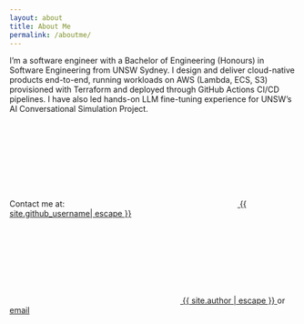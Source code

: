 ```yaml
---
layout: about
title: About Me
permalink: /aboutme/
---
```


I’m a software engineer with a Bachelor of Engineering (Honours) in Software Engineering from UNSW Sydney. I design and deliver cloud-native products end-to-end, running workloads on AWS (Lambda, ECS, S3) provisioned with Terraform and deployed through GitHub Actions CI/CD pipelines. I have also led hands-on LLM fine-tuning experience for UNSW’s AI Conversational Simulation Project.


Contact me at:
<a href="https://github.com/{{ site.github_username| cgi_escape | escape }}">
    <svg class="svg-icon">
        <use xlink:href="{{ '/assets/minima-social-icons.svg#github' | relative_url }}"></use>
    </svg>
    <span class="username">{{ site.github_username| escape }}</span>
</a>
<a href="https://www.linkedin.com/in/{{ site.linkedin_username| cgi_escape | escape }}">
    <svg class="svg-icon">
        <use xlink:href="{{ '/assets/minima-social-icons.svg#linkedin' | relative_url }}"></use>
    </svg>
    <span class="username">{{ site.author | escape }}</span>
</a>
or [email](mailto:harry020102@gmail.com)